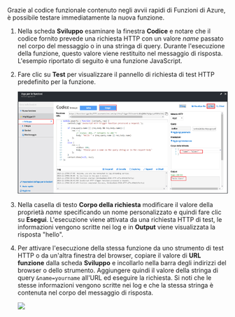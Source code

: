 
Grazie al codice funzionale contenuto negli avvii rapidi di Funzioni di Azure, è possibile testare immediatamente la nuova funzione.

1. Nella scheda **Sviluppo** esaminare la finestra **Codice** e notare che il codice fornito prevede una richiesta HTTP con un valore *name* passato nel corpo del messaggio o in una stringa di query. Durante l'esecuzione della funzione, questo valore viene restituito nel messaggio di risposta. L'esempio riportato di seguito è una funzione JavaScript.
   
2. Fare clic su **Test** per visualizzare il pannello di richiesta di test HTTP predefinito per la funzione.
 
    ![](./media/functions-quickstart-test/function-app-develop-tab-testing.png)

3. Nella casella di testo **Corpo della richiesta** modificare il valore della proprietà *name* specificando un nome personalizzato e quindi fare clic su **Esegui**. L'esecuzione viene attivata da una richiesta HTTP di test, le informazioni vengono scritte nei log e in **Output** viene visualizzata la risposta "hello". 

4. Per attivare l'esecuzione della stessa funzione da uno strumento di test HTTP o da un'altra finestra del browser, copiare il valore di **URL funzione** dalla scheda **Sviluppo** e incollarlo nella barra degli indirizzi del browser o dello strumento. Aggiungere quindi il valore della stringa di query `&name=yourname` all'URL ed eseguire la richiesta. Si noti che le stesse informazioni vengono scritte nei log e che la stessa stringa è contenuta nel corpo del messaggio di risposta.

    ![](./media/functions-quickstart-test/function-app-browser-testing.png)
